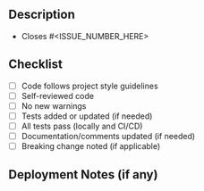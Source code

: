 ## Description
<!--
  Summarize the change, motivation, and any dependencies.
-->

- Closes #<ISSUE_NUMBER_HERE>

## Checklist

- [ ] Code follows project style guidelines
- [ ] Self-reviewed code
- [ ] No new warnings
- [ ] Tests added or updated (if needed)
- [ ] All tests pass (locally and CI/CD)
- [ ] Documentation/comments updated (if needed)
- [ ] Breaking change noted (if applicable)

## Deployment Notes (if any)
<!--
  Add any special deployment or migration steps here.
-->